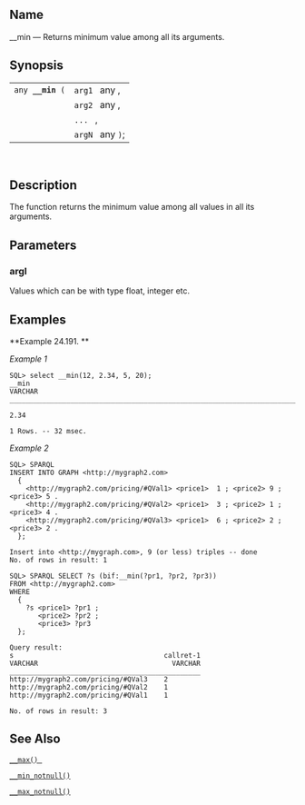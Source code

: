 <div>

<div>

</div>

<div>

## Name

\_\_min — Returns minimum value among all its arguments.

</div>

<div>

## Synopsis

<div>

|                       |                  |
|-----------------------|------------------|
| `any `**`__min`**` (` | `arg1 ` any ,    |
|                       | `arg2 ` any ,    |
|                       | `... ` ,         |
|                       | `argN ` any `)`; |

<div>

 

</div>

</div>

</div>

<div>

## Description

The function returns the minimum value among all values in all its
arguments.

</div>

<div>

## Parameters

<div>

### argI

Values which can be with type float, integer etc.

</div>

</div>

<div>

## Examples

<div>

**Example 24.191. **

<div>

<span class="emphasis">*Example 1* </span>

``` screen
SQL> select __min(12, 2.34, 5, 20);
__min
VARCHAR
_______________________________________________________________________________

2.34

1 Rows. -- 32 msec.
```

<span class="emphasis">*Example 2*</span>

``` programlisting
SQL> SPARQL
INSERT INTO GRAPH <http://mygraph2.com>
  {
    <http://mygraph2.com/pricing/#QVal1> <price1>  1 ; <price2> 9 ; <price3> 5 .
    <http://mygraph2.com/pricing/#QVal2> <price1>  3 ; <price2> 1 ; <price3> 4 .
    <http://mygraph2.com/pricing/#QVal3> <price1>  6 ; <price2> 2 ; <price3> 2 .
  };

Insert into <http://mygraph.com>, 9 (or less) triples -- done
No. of rows in result: 1

SQL> SPARQL SELECT ?s (bif:__min(?pr1, ?pr2, ?pr3))
FROM <http://mygraph2.com>
WHERE
  {
    ?s <price1> ?pr1 ;
       <price2> ?pr2 ;
       <price3> ?pr3
  };

Query result:
s                                     callret-1
VARCHAR                                 VARCHAR
_______________________________________________
http://mygraph2.com/pricing/#QVal3    2
http://mygraph2.com/pricing/#QVal2    1
http://mygraph2.com/pricing/#QVal1    1

No. of rows in result: 3
```

</div>

</div>

  

</div>

<div>

## See Also

<a href="fn_nm_max.html" class="link" title="__max"><code
class="function">__max() </code></a>

<a href="fn_nm_min_notnull.html" class="link"
title="__min_notnull"><code class="function">__min_notnull() </code></a>

<a href="fn_nm_max_notnull.html" class="link"
title="__max_notnull"><code class="function">__max_notnull() </code></a>

</div>

</div>
